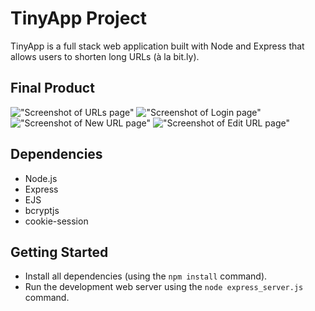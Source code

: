 # TinyApp Project

TinyApp is a full stack web application built with Node and Express that allows users to shorten long URLs (à la bit.ly).

## Final Product

!["Screenshot of URLs page"](https://github.com/lighthouse-labs/tinyapp/blob/master/docs/urls-page.png)
!["Screenshot of Login page"](https://github.com/lighthouse-labs/tinyapp/blob/master/docs/login-page.png)
!["Screenshot of New URL page"](https://github.com/lighthouse-labs/tinyapp/blob/master/docs/new-urls-page.png)
!["Screenshot of Edit URL page"](https://github.com/lighthouse-labs/tinyapp/blob/master/docs/edit-page.png)

## Dependencies

- Node.js
- Express
- EJS
- bcryptjs
- cookie-session

## Getting Started

- Install all dependencies (using the `npm install` command).
- Run the development web server using the `node express_server.js` command.
